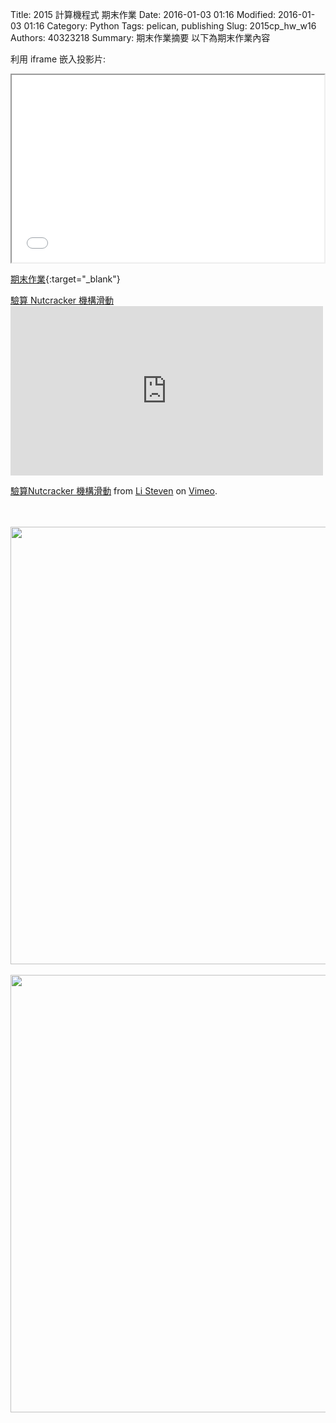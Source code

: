 Title: 2015 計算機程式 期末作業
Date: 2016-01-03 01:16
Modified: 2016-01-03 01:16
Category: Python
Tags: pelican, publishing
Slug: 2015cp_hw_w16
Authors: 40323218
Summary: 期末作業摘要
以下為期末作業內容

利用 iframe 嵌入投影片:

<iframe src="40323218_cp_w16.html" width="500" height="300"></iframe>

[期末作業](40323218_cp_w16.html){:target="_blank"}
<br>
<p align="left"><a href="https://copy.com/mG6j7bTNaiRg1NYU">驗算 Nutcracker 機構滑動</a>
<br>
<iframe src="https://player.vimeo.com/video/151215817" width="500" height="271" frameborder="0" webkitallowfullscreen mozallowfullscreen allowfullscreen></iframe> <p><a href="https://vimeo.com/151215817">驗算Nutcracker 機構滑動</a> from <a href="https://vimeo.com/user44943624">Li Steven</a> on <a href="https://vimeo.com">Vimeo</a>.</p>
<br><br>
<img
src="https://copy.com/ZUHXPDgyTDvdCH3w"width="700"height="700">
<br>
<br>
<img
src="https://copy.com/4JcnWDQWkx9ytjih"width="700"height="700">
